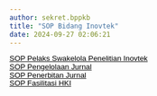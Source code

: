 ```yaml
---
author: sekret.bppkb
title: "SOP Bidang Inovtek"
date: 2024-09-27 02:06:21
---
```

<p style="margin: 0cm; font-variant-ligatures: normal; font-variant-caps: normal; orphans: 2; text-align: start; widows: 2; -webkit-text-stroke-width: 0px; text-decoration-thickness: initial; text-decoration-style: initial; text-decoration-color: initial; word-spacing: 0px; line-height: 1.1;"><a href="https://drive.google.com/file/d/1bt2bYUrd1y2-lePYijzw50TyXxZLlwCI/view?usp=sharing"><span style="font-size: 10pt; font-family: arial, helvetica, sans-serif;"><span style="color: black;"><span style="vertical-align: inherit;"><span style="vertical-align: inherit;"><span style="vertical-align: inherit;"><span style="vertical-align: inherit;">SOP Pelaks Swakelola Penelitian Inovtek</span></span></span></span></span></span></a></p>

<p style="margin: 0cm; font-variant-ligatures: normal; font-variant-caps: normal; orphans: 2; text-align: start; widows: 2; -webkit-text-stroke-width: 0px; text-decoration-thickness: initial; text-decoration-style: initial; text-decoration-color: initial; word-spacing: 0px; line-height: 1.1;"><a href="https://drive.google.com/file/d/1DpKC7fTQ9fDI8mdh0N37sSWgz6kf07wZ/view?usp=sharing"><span style="font-size: 10pt; font-family: arial, helvetica, sans-serif;"><span style="color: black;"><span style="vertical-align: inherit;"><span style="vertical-align: inherit;"><span style="vertical-align: inherit;"><span style="vertical-align: inherit;">SOP Pengelolaan Jurnal</span></span></span></span></span></span></a></p>

<p style="margin: 0cm; font-variant-ligatures: normal; font-variant-caps: normal; orphans: 2; text-align: start; widows: 2; -webkit-text-stroke-width: 0px; text-decoration-thickness: initial; text-decoration-style: initial; text-decoration-color: initial; word-spacing: 0px; line-height: 1.1;"><a href="https://drive.google.com/file/d/1n3GmaPmi4ZCN4A--xKHrqzTFu9T2nGFi/view?usp=sharing"><span style="font-size: 10pt; font-family: arial, helvetica, sans-serif;"><span style="color: black;">SOP Penerbitan Jurnal</span></span></a><span style="font-size: 10pt; font-family: arial, helvetica, sans-serif;"></span></p>

<p style="margin: 0cm; font-variant-ligatures: normal; font-variant-caps: normal; orphans: 2; text-align: start; widows: 2; -webkit-text-stroke-width: 0px; text-decoration-thickness: initial; text-decoration-style: initial; text-decoration-color: initial; word-spacing: 0px; line-height: 1.1;"><a href="https://drive.google.com/file/d/1ekNiSWMIRuGoRUM2e6WLoFjn6Awt6dG4/view?usp=sharing"><span style="font-size: 10pt; font-family: arial, helvetica, sans-serif;"><span style="color: black;">SOP Fasilitasi HKI</span></span></a></p>

<p style="margin: 0cm; font-variant-ligatures: normal; font-variant-caps: normal; orphans: 2; text-align: start; widows: 2; -webkit-text-stroke-width: 0px; text-decoration-thickness: initial; text-decoration-style: initial; text-decoration-color: initial; word-spacing: 0px; line-height: 1.1;"></p>

<p style="margin: 0cm; font-variant-ligatures: normal; font-variant-caps: normal; orphans: 2; text-align: start; widows: 2; -webkit-text-stroke-width: 0px; text-decoration-thickness: initial; text-decoration-style: initial; text-decoration-color: initial; word-spacing: 0px; line-height: 1.1;"></p>
